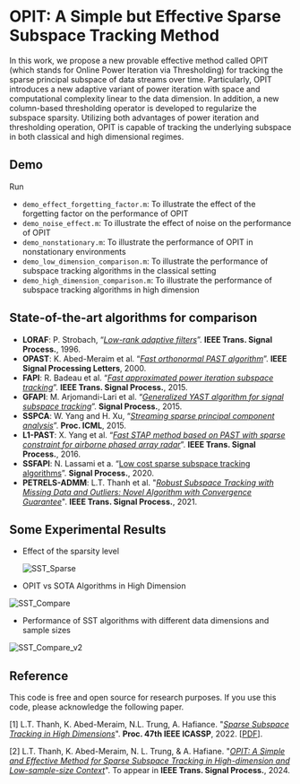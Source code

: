 # OPIT: A Simple but Effective Sparse Subspace Tracking Method

In this work, we propose a new provable effective method called OPIT (which stands for Online Power Iteration via Thresholding) for tracking the sparse principal subspace of data streams over time. Particularly, OPIT introduces a new adaptive variant of power iteration with space and computational complexity linear to the data dimension. In addition, a new column-based thresholding operator is developed to regularize the subspace sparsity. Utilizing both advantages of power iteration and thresholding operation, OPIT is capable of tracking the underlying subspace
in both classical and high dimensional regimes.  


## Demo
Run 
+ `demo_effect_forgetting_factor.m`: To illustrate the effect of the forgetting factor on the performance of OPIT
+ `demo_noise_effect.m`: To illustrate the effect of noise on the performance of OPIT
+ `demo_nonstationary.m`: To illustrate the performance of OPIT in nonstationary environments
+ `demo_low_dimension_comparison.m`: To illustrate the performance of subspace tracking algorithms in the classical setting 
+ `demo_high_dimension_comparison.m`: To illustrate the performance of subspace tracking algorithms in high dimension


## State-of-the-art algorithms for comparison

+ **LORAF**:  P. Strobach, “[*Low-rank adaptive filters*](https://ieeexplore.ieee.org/abstract/document/553469/)”. **IEEE Trans. Signal Process.**, 1996.
+ **OPAST**:  K. Abed-Meraim et al. “[*Fast orthonormal PAST algorithm*](https://ieeexplore.ieee.org/abstract/document/823526/)”. **IEEE Signal Processing Letters**, 2000.
+ **FAPI**: R. Badeau et al. “[*Fast approximated power iteration subspace tracking*](https://ieeexplore.ieee.org/abstract/document/1468483/)”. **IEEE Trans. Signal Process.**, 2015.
+ **GFAPI**: M. Arjomandi-Lari et al. “[*Generalized YAST algorithm for signal subspace tracking*](https://www.sciencedirect.com/science/article/pii/S0165168415001607)”. **Signal Process.**, 2015.
+ **SSPCA**: W. Yang and H. Xu, “[*Streaming sparse principal component analysis*](https://proceedings.mlr.press/v37/yangd15.html)”. **Proc. ICML**, 2015.
+ **L1-PAST**: X. Yang et al. “[*Fast STAP method based on PAST with sparse constraint for airborne phased array radar*](https://ieeexplore.ieee.org/abstract/document/7470515/)”. **IEEE Trans. Signal Process.**, 2016.
+ **SSFAPI**: N. Lassami et a. “[Low cost sparse subspace tracking algorithms](https://www.sciencedirect.com/science/article/pii/S0165168420300657)”. **Signal Process.**, 2020.
+ **PETRELS-ADMM**: L.T. Thanh et al. "[*Robust Subspace Tracking with Missing Data and Outliers: Novel Algorithm with Convergence Guarantee*](https://ieeexplore.ieee.org/document/9381678)". **IEEE Trans. Signal Process.**, 2021.


## Some Experimental Results

+ Effect of the sparsity level

  ![SST_Sparse](https://github.com/thanhtbt/SST/assets/26319211/108f3b0f-6648-4fb6-bfed-bebd39c75bc3)

+ OPIT vs SOTA Algorithms in High Dimension
  
![SST_Compare](https://github.com/thanhtbt/SST/assets/26319211/da5edddd-b9c7-4695-bf6c-820ba4264252)

+ Performance of SST algorithms with different data dimensions and sample sizes

![SST_Compare_v2](https://github.com/thanhtbt/SST/assets/26319211/5fcc2299-b0ca-414a-9e71-5ea5a25f1aa6)

## Reference


This code is free and open source for research purposes. If you use this code, please acknowledge the following paper.

[1] L.T. Thanh, K. Abed-Meraim, N.L. Trung, A. Hafiance. "[*Sparse Subspace Tracking in High Dimensions*](https://ieeexplore.ieee.org/document/9746546)". **Proc. 47th IEEE ICASSP**, 2022. [[PDF](https://thanhtbt.github.io/files/2022_ICASSP%20-%20Sparse%20Subspace%20Tracking%20in%20High%20Dimensions.pdf)].

[2] L.T. Thanh, K. Abed-Meraim, N. L. Trung, & A. Hafiane. "[*OPIT: A Simple and Effective Method for Sparse Subspace Tracking in High-dimension and Low-sample-size Context*](https://doi.org/10.1109/TSP.2023.3349070)". To appear in **IEEE Trans. Signal Process.**, 2024. 
